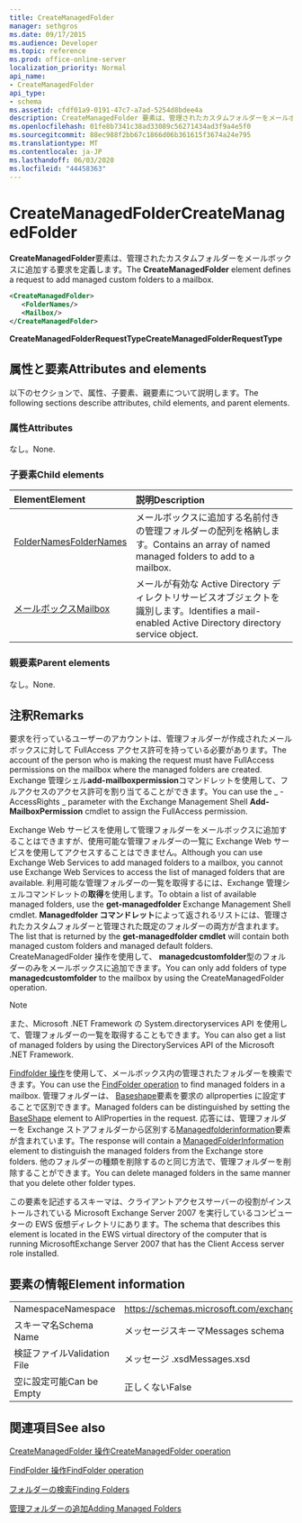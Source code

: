```yaml
---
title: CreateManagedFolder
manager: sethgros
ms.date: 09/17/2015
ms.audience: Developer
ms.topic: reference
ms.prod: office-online-server
localization_priority: Normal
api_name:
- CreateManagedFolder
api_type:
- schema
ms.assetid: cfdf01a9-0191-47c7-a7ad-5254d8bdee4a
description: CreateManagedFolder 要素は、管理されたカスタムフォルダーをメールボックスに追加する要求を定義します。
ms.openlocfilehash: 01fe8b7341c38ad33089c56271434ad3f9a4e5f0
ms.sourcegitcommit: 88ec988f2bb67c1866d06b361615f3674a24e795
ms.translationtype: MT
ms.contentlocale: ja-JP
ms.lasthandoff: 06/03/2020
ms.locfileid: "44458363"
---
```

# <a name="createmanagedfolder"></a><span data-ttu-id="cf420-103">CreateManagedFolder</span><span class="sxs-lookup"><span data-stu-id="cf420-103">CreateManagedFolder</span></span>

<span data-ttu-id="cf420-104">**CreateManagedFolder**要素は、管理されたカスタムフォルダーをメールボックスに追加する要求を定義します。</span><span class="sxs-lookup"><span data-stu-id="cf420-104">The **CreateManagedFolder** element defines a request to add managed custom folders to a mailbox.</span></span> 
  
```xml
<CreateManagedFolder>
   <FolderNames/>
   <Mailbox/>
</CreateManagedFolder>
```

 <span data-ttu-id="cf420-105">**CreateManagedFolderRequestType**</span><span class="sxs-lookup"><span data-stu-id="cf420-105">**CreateManagedFolderRequestType**</span></span>
## <a name="attributes-and-elements"></a><span data-ttu-id="cf420-106">属性と要素</span><span class="sxs-lookup"><span data-stu-id="cf420-106">Attributes and elements</span></span>

<span data-ttu-id="cf420-107">以下のセクションで、属性、子要素、親要素について説明します。</span><span class="sxs-lookup"><span data-stu-id="cf420-107">The following sections describe attributes, child elements, and parent elements.</span></span>
  
### <a name="attributes"></a><span data-ttu-id="cf420-108">属性</span><span class="sxs-lookup"><span data-stu-id="cf420-108">Attributes</span></span>

<span data-ttu-id="cf420-109">なし。</span><span class="sxs-lookup"><span data-stu-id="cf420-109">None.</span></span>
  
### <a name="child-elements"></a><span data-ttu-id="cf420-110">子要素</span><span class="sxs-lookup"><span data-stu-id="cf420-110">Child elements</span></span>

|<span data-ttu-id="cf420-111">**Element**</span><span class="sxs-lookup"><span data-stu-id="cf420-111">**Element**</span></span>|<span data-ttu-id="cf420-112">**説明**</span><span class="sxs-lookup"><span data-stu-id="cf420-112">**Description**</span></span>|
|:-----|:-----|
|[<span data-ttu-id="cf420-113">FolderNames</span><span class="sxs-lookup"><span data-stu-id="cf420-113">FolderNames</span></span>](foldernames.md) <br/> |<span data-ttu-id="cf420-114">メールボックスに追加する名前付きの管理フォルダーの配列を格納します。</span><span class="sxs-lookup"><span data-stu-id="cf420-114">Contains an array of named managed folders to add to a mailbox.</span></span>  <br/> |
|[<span data-ttu-id="cf420-115">メールボックス</span><span class="sxs-lookup"><span data-stu-id="cf420-115">Mailbox</span></span>](mailbox.md) <br/> |<span data-ttu-id="cf420-116">メールが有効な Active Directory ディレクトリサービスオブジェクトを識別します。</span><span class="sxs-lookup"><span data-stu-id="cf420-116">Identifies a mail-enabled Active Directory directory service object.</span></span>  <br/> |
   
### <a name="parent-elements"></a><span data-ttu-id="cf420-117">親要素</span><span class="sxs-lookup"><span data-stu-id="cf420-117">Parent elements</span></span>

<span data-ttu-id="cf420-118">なし。</span><span class="sxs-lookup"><span data-stu-id="cf420-118">None.</span></span>
  
## <a name="remarks"></a><span data-ttu-id="cf420-119">注釈</span><span class="sxs-lookup"><span data-stu-id="cf420-119">Remarks</span></span>

<span data-ttu-id="cf420-120">要求を行っているユーザーのアカウントは、管理フォルダーが作成されたメールボックスに対して FullAccess アクセス許可を持っている必要があります。</span><span class="sxs-lookup"><span data-stu-id="cf420-120">The account of the person who is making the request must have FullAccess permissions on the mailbox where the managed folders are created.</span></span> <span data-ttu-id="cf420-121">Exchange 管理シェル**add-mailboxpermission**コマンドレットを使用して、フルアクセスのアクセス許可を割り当てることができます。</span><span class="sxs-lookup"><span data-stu-id="cf420-121">You can use the _ -AccessRights _ parameter with the Exchange Management Shell **Add-MailboxPermission** cmdlet to assign the FullAccess permission.</span></span> 
  
<span data-ttu-id="cf420-122">Exchange Web サービスを使用して管理フォルダーをメールボックスに追加することはできますが、使用可能な管理フォルダーの一覧に Exchange Web サービスを使用してアクセスすることはできません。</span><span class="sxs-lookup"><span data-stu-id="cf420-122">Although you can use Exchange Web Services to add managed folders to a mailbox, you cannot use Exchange Web Services to access the list of managed folders that are available.</span></span> <span data-ttu-id="cf420-123">利用可能な管理フォルダーの一覧を取得するには、Exchange 管理シェルコマンドレットの**取得**を使用します。</span><span class="sxs-lookup"><span data-stu-id="cf420-123">To obtain a list of available managed folders, use the **get-managedfolder** Exchange Management Shell cmdlet.</span></span> <span data-ttu-id="cf420-124">**Managedfolder コマンドレット**によって返されるリストには、管理されたカスタムフォルダーと管理された既定のフォルダーの両方が含まれます。</span><span class="sxs-lookup"><span data-stu-id="cf420-124">The list that is returned by the **get-managedfolder cmdlet** will contain both managed custom folders and managed default folders.</span></span> <span data-ttu-id="cf420-125">CreateManagedFolder 操作を使用して、 **managedcustomfolder**型のフォルダーのみをメールボックスに追加できます。</span><span class="sxs-lookup"><span data-stu-id="cf420-125">You can only add folders of type **managedcustomfolder** to the mailbox by using the CreateManagedFolder operation.</span></span> 
  
> [!NOTE]
> <span data-ttu-id="cf420-126">また、Microsoft .NET Framework の System.directoryservices API を使用して、管理フォルダーの一覧を取得することもできます。</span><span class="sxs-lookup"><span data-stu-id="cf420-126">You can also get a list of managed folders by using the DirectoryServices API of the Microsoft .NET Framework.</span></span> 
  
<span data-ttu-id="cf420-127">[Findfolder 操作](findfolder-operation.md)を使用して、メールボックス内の管理されたフォルダーを検索できます。</span><span class="sxs-lookup"><span data-stu-id="cf420-127">You can use the [FindFolder operation](findfolder-operation.md) to find managed folders in a mailbox.</span></span> <span data-ttu-id="cf420-128">管理フォルダーは、 [Baseshape](baseshape.md)要素を要求の allproperties に設定することで区別できます。</span><span class="sxs-lookup"><span data-stu-id="cf420-128">Managed folders can be distinguished by setting the [BaseShape](baseshape.md) element to AllProperties in the request.</span></span> <span data-ttu-id="cf420-129">応答には、管理フォルダーを Exchange ストアフォルダーから区別する[Managedfolderinformation](managedfolderinformation.md)要素が含まれています。</span><span class="sxs-lookup"><span data-stu-id="cf420-129">The response will contain a [ManagedFolderInformation](managedfolderinformation.md) element to distinguish the managed folders from the Exchange store folders.</span></span> <span data-ttu-id="cf420-130">他のフォルダーの種類を削除するのと同じ方法で、管理フォルダーを削除することができます。</span><span class="sxs-lookup"><span data-stu-id="cf420-130">You can delete managed folders in the same manner that you delete other folder types.</span></span> 
  
<span data-ttu-id="cf420-131">この要素を記述するスキーマは、クライアントアクセスサーバーの役割がインストールされている Microsoft Exchange Server 2007 を実行しているコンピューターの EWS 仮想ディレクトリにあります。</span><span class="sxs-lookup"><span data-stu-id="cf420-131">The schema that describes this element is located in the EWS virtual directory of the computer that is running MicrosoftExchange Server 2007 that has the Client Access server role installed.</span></span>
  
## <a name="element-information"></a><span data-ttu-id="cf420-132">要素の情報</span><span class="sxs-lookup"><span data-stu-id="cf420-132">Element information</span></span>

|||
|:-----|:-----|
|<span data-ttu-id="cf420-133">Namespace</span><span class="sxs-lookup"><span data-stu-id="cf420-133">Namespace</span></span>  <br/> |https://schemas.microsoft.com/exchange/services/2006/messages  <br/> |
|<span data-ttu-id="cf420-134">スキーマ名</span><span class="sxs-lookup"><span data-stu-id="cf420-134">Schema Name</span></span>  <br/> |<span data-ttu-id="cf420-135">メッセージスキーマ</span><span class="sxs-lookup"><span data-stu-id="cf420-135">Messages schema</span></span>  <br/> |
|<span data-ttu-id="cf420-136">検証ファイル</span><span class="sxs-lookup"><span data-stu-id="cf420-136">Validation File</span></span>  <br/> |<span data-ttu-id="cf420-137">メッセージ .xsd</span><span class="sxs-lookup"><span data-stu-id="cf420-137">Messages.xsd</span></span>  <br/> |
|<span data-ttu-id="cf420-138">空に設定可能</span><span class="sxs-lookup"><span data-stu-id="cf420-138">Can be Empty</span></span>  <br/> |<span data-ttu-id="cf420-139">正しくない</span><span class="sxs-lookup"><span data-stu-id="cf420-139">False</span></span>  <br/> |
   
## <a name="see-also"></a><span data-ttu-id="cf420-140">関連項目</span><span class="sxs-lookup"><span data-stu-id="cf420-140">See also</span></span>



[<span data-ttu-id="cf420-141">CreateManagedFolder 操作</span><span class="sxs-lookup"><span data-stu-id="cf420-141">CreateManagedFolder operation</span></span>](createmanagedfolder-operation.md)
  
[<span data-ttu-id="cf420-142">FindFolder 操作</span><span class="sxs-lookup"><span data-stu-id="cf420-142">FindFolder operation</span></span>](findfolder-operation.md)


[<span data-ttu-id="cf420-143">フォルダーの検索</span><span class="sxs-lookup"><span data-stu-id="cf420-143">Finding Folders</span></span>](https://msdn.microsoft.com/library/9124d868-017a-43f0-b915-5c0082cacec9%28Office.15%29.aspx)
  
[<span data-ttu-id="cf420-144">管理フォルダーの追加</span><span class="sxs-lookup"><span data-stu-id="cf420-144">Adding Managed Folders</span></span>](https://msdn.microsoft.com/library/846658c6-7043-40fb-8439-19f97c2a967f%28Office.15%29.aspx)

